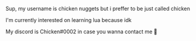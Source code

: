 Sup, my username is chicken nuggets but i preffer to be just called chicken


I'm currently interested on learning lua because idk



My discord is Chicken#0002 in case you wanna contact me 🥶
